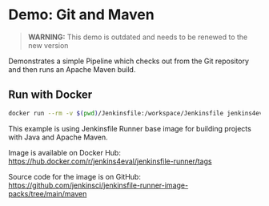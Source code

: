 # Demo: Git and Maven

> **WARNING:** This demo is outdated and needs to be renewed to the new version

Demonstrates a simple Pipeline which checks out from the Git repository and then runs an Apache Maven build.

## Run with Docker

```bash
docker run --rm -v $(pwd)/Jenkinsfile:/workspace/Jenkinsfile jenkins4eval/jenkinsfile-runner:maven
```

This example is using Jenkinsfile Runner base image for building projects with Java and Apache Maven.

Image is available on Docker Hub: https://hub.docker.com/r/jenkins4eval/jenkinsfile-runner/tags

Source code for the image is on GitHub: https://github.com/jenkinsci/jenkinsfile-runner-image-packs/tree/main/maven
